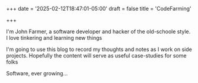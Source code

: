 +++
date = '2025-02-12T18:47:01-05:00'
draft = false
title = 'CodeFarming'

+++


I'm John Farmer, a software developer and hacker of the old-schoole style. I love tinkering and learning new things

I'm going to use this blog to record my thoughts and notes as I work on side projects. Hopefully the content will serve as useful case-studies for some folks

Software, ever growing...